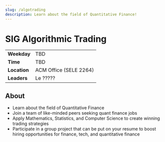 ```yaml
---
slug: /algotrading
description: Learn about the field of Quantitative Finance!
---
```


# SIG Algorithmic Trading

|              |                        |
| ------------ | ---------------------- |
| **Weekday**  | TBD                    |
| **Time**     | TBD                    |
| **Location** | ACM Office (SELE 2264) |
| **Leaders**  | Le ?????               |

## About

- Learn about the field of Quantitative Finance
- Join a team of like-minded peers seeking quant finance jobs
- Apply Mathematics, Statistics, and Computer Science to create winning trading strategies
- Participate in a group project that can be put on your resume to boost hiring opportunities for finance, tech, and quantitative finance
